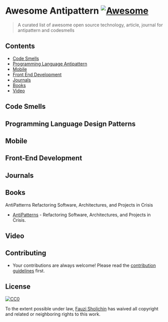 
# Awesome Antipattern [![Awesome](https://awesome.re/badge.svg)](https://awesome.re)

> A curated list of awesome open source technology, article, journal for antipattern and codesmells

## Contents

- [Code Smells](#code-smells)
- [Programming Language Antipattern](#programming-language-design-patterns)
- [Mobile](#mobile)
- [Front End Development](#front-end-development)
- [Journals](#journals)
- [Books](#books)
- [Video](#video)

## Code Smells

## Programming Language Design Patterns

## Mobile

## Front-End Development

## Journals

## Books

AntiPatterns
Refactoring Software, Architectures, and Projects in Crisis

- [AntiPatterns](https://ff.tu-sofia.bg/~bogi/knigi/SE/Wiley%20-%20AntiPatterns,%20Refactoring%20Software,%20Architectures,%20and%20Projects%20in%20Crisis.pdf) - Refactoring Software, Architectures, and Projects in Crisis.


## Video

## Contributing
- Your contributions are always welcome! Please read the [contribution guidelines](contributing.md) first.

## License

[![CC0](http://mirrors.creativecommons.org/presskit/buttons/88x31/svg/cc-zero.svg)](https://creativecommons.org/publicdomain/zero/1.0/)

To the extent possible under law, [Fauzi Sholichin](https://github.com/fauzisho) has waived all copyright and related or neighboring rights to this work.
